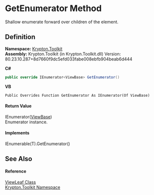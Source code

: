 # GetEnumerator Method


Shallow enumerate forward over children of the element.



## Definition
**Namespace:** <a href="79d2eac2-21f4-54ff-7552-b20c33c30600.md">Krypton.Toolkit</a>  
**Assembly:** Krypton.Toolkit (in Krypton.Toolkit.dll) Version: 80.23.10.287+8d7660f9dc5efd033fabe008ebfb904beab6d444

**C#**
``` C#
public override IEnumerator<ViewBase> GetEnumerator()
```
**VB**
``` VB
Public Overrides Function GetEnumerator As IEnumerator(Of ViewBase)
```



#### Return Value
IEnumerator(<a href="309ac2d8-bfc5-c1a7-ab6a-4f4cf86a1ba6.md">ViewBase</a>)  
Enumerator instance.

#### Implements
IEnumerable(T).GetEnumerator()  


## See Also


#### Reference
<a href="5fd2165a-8129-c3a0-963b-890d1eb48565.md">ViewLeaf Class</a>  
<a href="79d2eac2-21f4-54ff-7552-b20c33c30600.md">Krypton.Toolkit Namespace</a>  
